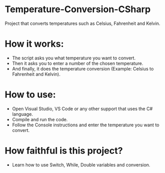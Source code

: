 # Temperature-Conversion-CSharp
Project that converts temperatures such as Celsius, Fahrenheit and Kelvin.

# How it works:

- The script asks you what temperature you want to convert.
- Then it asks you to enter a number of the chosen temperature.
- And finally, it does the temperature conversion (Example: Celsius to Fahrenheit and Kelvin).

# How to use:

- Open Visual Studio, VS Code or any other support that uses the C# language.
- Compile and run the code.
- Follow the Console instructions and enter the temperature you want to convert.

# How faithful is this project?

- Learn how to use Switch, While, Double variables and conversion.